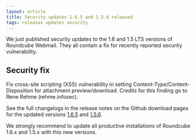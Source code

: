 ```yaml
---
layout: article
title: Security updates 1.6.5 and 1.5.6 released
tags: releases updates security
---
```


We just published security updates to the 1.6 and 1.5 LTS versions of Roundcube Webmail.
They all contain a fix for recently reported security vulnerability.

## Security fix

Fix cross-site scripting (XSS) vulnerability in setting Content-Type/Content-Disposition for attachment preview/download.
Credits for this finding go to Rene Rehme (rehme.infosec).

See the full changelogs in the release notes on the Github download pages for the updated versions
[1.6.5](https://github.com/roundcube/roundcubemail/releases/tag/1.6.5) and [1.5.6](https://github.com/roundcube/roundcubemail/releases/tag/1.5.6).

We strongly recommend to update all productive installations of Roundcube 1.6.x and 1.5.x with this new versions.
